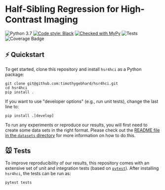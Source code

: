 # Half-Sibling Regression for High-Contrast Imaging

![Python 3.7](https://img.shields.io/badge/python-3.7_|_3.8_|_3.9-blue)
[![Code style: Black](https://img.shields.io/badge/code%20style-black-000000.svg)](https://github.com/ambv/black)
[![Checked with MyPy](https://img.shields.io/badge/mypy-checked-blue)](https://github.com/python/mypy)
![Tests](https://github.com/timothygebhard/hsr4hci/workflows/Tests/badge.svg?branch=master)
![Coverage Badge](https://img.shields.io/endpoint?url=https://gist.githubusercontent.com/timothygebhard/40d8bf48dcbaf33c99e8de35ad6161f2/raw/hsr4hci.json)


## ⚡ Quickstart

To get started, clone this repository and install `hsr4hci` as a Python package:

```
git clone git@github.com:timothygebhard/hsr4hci.git
cd hsr4hci
pip install .
```

If you want to use "developer options" (e.g., run unit tests), change the last line to:

```
pip install .[develop]
```

To run any experiments or reproduce our results, you will first need to create some data sets in the right format.
Please check out the [README file in the `datasets` directory](https://github.com/timothygebhard/hsr4hci/tree/master/datasets) for more information on how to do this.


## 🐭 Tests

To improve reproducibility of our results, this repository comes with an extensive set of unit and integration tests (based on [`pytest`](https://pytest.org)). 
After installing `hsr4hci`, the tests can be run as:
```
pytest tests
```